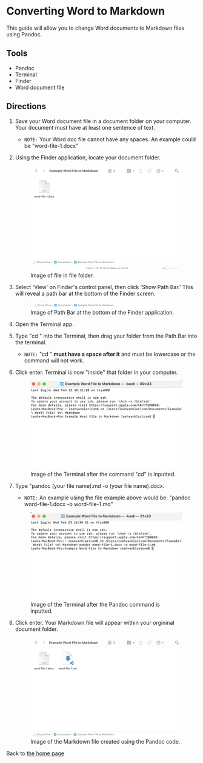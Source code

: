 # Converting Word to Markdown

This guide will allow you to change Word documents to Markdown files using Pandoc. 
## Tools 
- Pandoc 
- Terminal
- Finder
- Word document file 

## Directions 
1. Save your Word document file in a document folder on your computer. Your document must have at least one sentence of text.
   -  `NOTE:` Your Word doc file cannot have any spaces. An example could be "word-file-1.docx"
2. Using the Finder application, locate your document folder. 
   <figure> <img src="images/word-doc-in-folder-to-convert.png"> </img>
    <figcaption> Image of file in file folder. </figcaption> </figure>

3. Select 'View' on Finder's control panel, then click 'Show Path Bar.' This will reveal a path bar at the bottom of the Finder screen. 
   <figure> <img src="images/file-path-word-to-md.png"> </img>
   <figcaption> Image of Path Bar at the bottom of the Finder application. </figcaption> </figure>
4. Open the Terminal app. 
5. Type "cd " into the Terminal, then drag your folder from the Path Bar into the terminal.
   - `NOTE:` "cd " **must have a space after it** and must be lowercase or the command will not work. 
6. Click enter. Terminal is now "inside" that folder in your computer. 
   <figure> <img src="images/cd-example-word-to-md.png"> </img>
    <figcaption> Image of the Terminal after the command "cd" is inputted. </figcaption> </figure>
7. Type "pandoc (your file name).md -o (your file name).docx.
   - `NOTE:` An example using the file example above would be: "pandoc word-file-1.docx -o word-file-1.md"
    <figure> <img src="images/pandoc-code-word-to-md.png"> </img>
    <figcaption> Image of the Terminal after the Pandoc command is inputted. </figcaption> </figure>

8. Click enter. Your Markdown file will appear within your orgininal document folder. 
   <figure> <img src="images/md-created-by-pandoc.png">
    <figcaption> Image of the Markdown file created using the Pandoc code. </figcaption> </figure>

Back to [the home page](../index.html)
